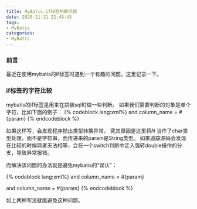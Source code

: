 ```yaml
---
title: MyBatis-if标签判断问题
date: 2020-11-11 22:49:43
tags:
- MyBatis
categories:
- MyBatis
---
```


### 前言

  最近在使用mybatis的if标签时遇到一个有趣的问题，这里记录一下。
<!-- more -->

### if标签的字符比较

  mybatis的if标签是用来在拼装sql时做一些判断。
  如果我们需要判断的对象是单个字符，比如下面的例子：
{% codeblock lang:xml%}
<if test="param == 'N'">
  and column_name = #{param}
</if>
{% endcodeblock %}

  如果这样写，会发现程序抛出类型转换异常。
  究其原因是这里将*N* 当作了char类型处理，而不是字符串。而传进来的param是String类型。
  如果追踪源码会发现在比较的时候两者无法相等，会在一个switch判断中走入强转double操作的分支，导致异常报错。

  而解决该问题的办法就是避免mybatis的“误认”：

{% codeblock lang:xml%}
<if test="param == 'N'.toString()">
  and column_name = #{param}
</if>

<if test='param == "N"'>
  and column_name = #{param}
</if>
{% endcodeblock %}
  
  如上两种写法就能避免这种问题。